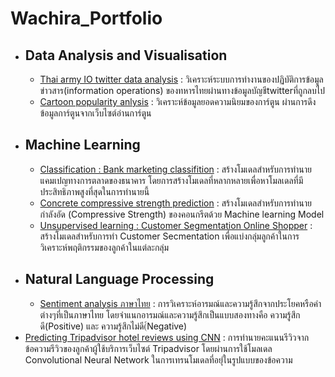 # Wachira_Portfolio

* ## **Data Analysis and Visualisation**
  * [Thai army IO twitter data analysis](https://github.com/aaatou123/Wachira_Portfolio/tree/master/Thai%20army%20IO%20twitter%20data%20analysis) : วิเคราะห์ระบบการทำงานของปฏิบัติการข้อมูลข่าวสาร(information operations) ของทหารไทยผ่านทางข้อมูลบัญชีtwitterที่ถูกลบไป
  *  [Cartoon popularity anlysis](https://github.com/aaatou123/Wachira_Portfolio/blob/master/Cartoon%20popularity%20anlysis/notebooks/Cartoon_popularity_anlysis.ipynb) : วิเคราะห์ข้อมูลยอดความนิยมของการ์ตูน ผ่านการดึงข้อมูลการ์ตูนจากเว็บไซต์อ่านการ์ตูน
* ## **Machine Learning**
  * [Classification : Bank marketing classifition](https://github.com/aaatou123/Wachira_Portfolio/blob/master/Bank%20marketing%20classification/notebooks/Classification_bank_marketing_Classification.ipynb) : สร้างโมเดลสำหรับการทำนายแคมเปญทางการตลาดของธนาคาร โดยการสร้างโมเดลที่หลากหลายเพื่อหาโมลเดลที่มีประสิทธิภาพสูงที่สุดในการทำนายนี้
  * [Concrete compressive strength prediction](https://github.com/aaatou123/Wachira_Portfolio/blob/master/Concrete%20compressive%20strength%20prediction/notebooks/Concrete_compressive_strength_prediction.ipynb) : สร้างโมเดลสำหรับการทำนายกำลังอัด (Compressive Strength) ของคอนกรีตด้วย Machine learning Model
  * [Unsupervised learning : Customer Segmentation Online Shopper](https://github.com/aaatou123/Wachira_Portfolio/blob/master/Unsupervised%20learning%20%20Customer%20Segmentation%20Online%20Shopper/notebooks/Unsupervised_learning_Customer_Segmentation_Online_Shopper.ipynb) : สร้างโมเดลสำหรับการทำ Customer Secmentation เพื่อแบ่งกลุ่มลูกค้าในการวิเคราะห์พฤติกรรมของลูกค้าในแต่ละกลุ่ม
* ## **Natural Language Processing** 
  * [Sentiment analysis ภาษาไทย](https://github.com/aaatou123/Wachira_Portfolio/blob/master/Sentiment%20analysis%20%E0%B8%A0%E0%B8%B2%E0%B8%A9%E0%B8%B2%E0%B9%84%E0%B8%97%E0%B8%A2/Sentiment_Analysis_%E0%B8%A0%E0%B8%B2%E0%B8%A9%E0%B8%B2%E0%B9%84%E0%B8%97%E0%B8%A2.ipynb)
: การวิเคราะห์อารมณ์และความรู้สึกจากประโยคหรือคำต่างๆที่เป็นภาษาไทย โดยจำแนกอารมณ์และความรู้สึกเป็นแบบสองทางคือ ความรู้สึกดี(Positive) และ ความรู้สึกไม่ดี(์Negative)
* [Predicting Tripadvisor hotel reviews using CNN](https://github.com/TorRainbow2475/Wachira_Portfolio/blob/master/Predicting%20Tripadvisor%20hotel%20reviews%20using%20CNN/notebooks/Predicting_Tripadvisor_hotel_reviews_using_CNN.ipynb)
: การทำนายคะแนนรีวิวจากข้อความรีวิวของลูกค้าผู้ใช้บริการเว็บไซต์ Tripadvisor โดยผ่านการใช้โมลเดล Convolutional Neural Network ในการเทรนโมเดลที่อยุ่ในรูปแบบของข้อความ
